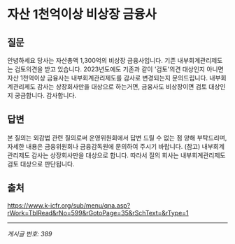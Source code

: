 # 자산 1천억이상 비상장 금융사

## 질문
안녕하세요
당사는 자산총액 1,300억의 비상장 금융사입니다.
기존 내부회계관리제도는 검토의견을 받고 있습니다.
2023년도에도 기존과 같이 '검토'의견 대상인지 아니면 자산 1천억이상 금융사는 내부회계관리제도를 감사로 변경되는지 문의드립니다.
내부회계관리제도 감사는 상장회사만을 대상으로 하는거면, 금융사도 비상장이면 검토 대상인지 궁금합니다.
감사합니다.

## 답변
본 질의는 외감법 관련 질의로써 운영위원회에서 답변 드릴 수 없는 점 양해 부탁드리며, 자세한 내용은 금융위원회나 금융감독원에 문의하여 주시기 바랍니다.
(참고)
내부회계관리제도 감사는 상장회사만을 대상으로 합니다. 따라서 질의 회사는 내부회계관리제도 검토 대상으로 판단됩니다.

## 출처
https://www.k-icfr.org/sub/menu/qna.asp?rWork=TblRead&rNo=599&rGotoPage=35&rSchText=&rType=1

---
*게시글 번호: 389*
